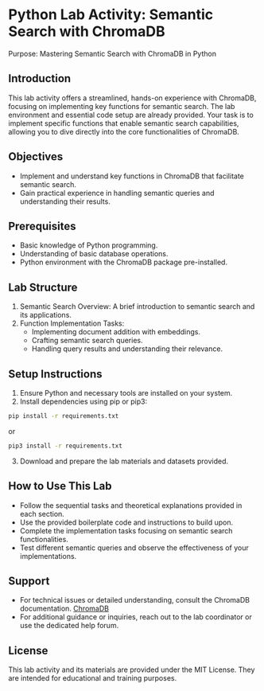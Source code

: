 # Python Lab Activity: Semantic Search with ChromaDB

Purpose: Mastering Semantic Search with ChromaDB in Python

## Introduction
This lab activity offers a streamlined, hands-on experience with ChromaDB, focusing on implementing key functions for semantic search. The lab environment and essential code setup are already provided. Your task is to implement specific functions that enable semantic search capabilities, allowing you to dive directly into the core functionalities of ChromaDB.

## Objectives
- Implement and understand key functions in ChromaDB that facilitate semantic search.
- Gain practical experience in handling semantic queries and understanding their results.

## Prerequisites
- Basic knowledge of Python programming.
- Understanding of basic database operations.
- Python environment with the ChromaDB package pre-installed.

## Lab Structure 
1. Semantic Search Overview: A brief introduction to semantic search and its applications.
2. Function Implementation Tasks:
    - Implementing document addition with embeddings.
    - Crafting semantic search queries.
    - Handling query results and understanding their relevance.

## Setup Instructions
1. Ensure Python and necessary tools are installed on your system.
2. Install dependencies using pip or pip3:

```bash
pip install -r requirements.txt
```

or

```bash
pip3 install -r requirements.txt
```

3.  Download and prepare the lab materials and datasets provided.

## How to Use This Lab
- Follow the sequential tasks and theoretical explanations provided in each section.
- Use the provided boilerplate code and instructions to build upon.
- Complete the implementation tasks focusing on semantic search functionalities.
- Test different semantic queries and observe the effectiveness of your implementations.

## Support
- For technical issues or detailed understanding, consult the ChromaDB documentation. [ChromaDB](https://docs.trychroma.com/)
- For additional guidance or inquiries, reach out to the lab coordinator or use the dedicated help forum.

## License
This lab activity and its materials are provided under the MIT License. They are intended for educational and training purposes.
